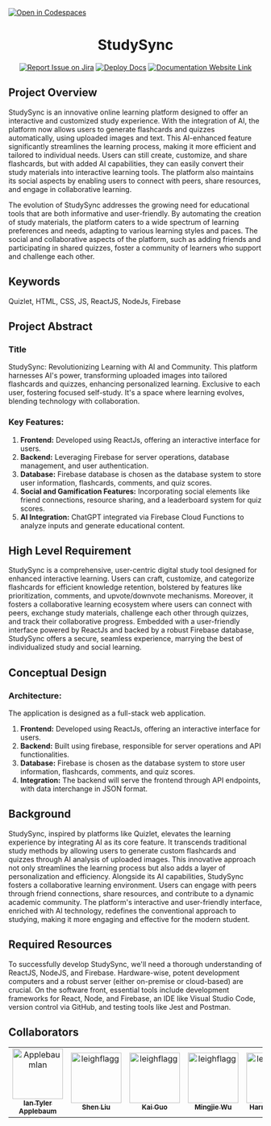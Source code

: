 [![Open in Codespaces](https://classroom.github.com/assets/launch-codespace-7f7980b617ed060a017424585567c406b6ee15c891e84e1186181d67ecf80aa0.svg)](https://classroom.github.com/open-in-codespaces?assignment_repo_id=11817743)
<div align="center">

# StudySync
[![Report Issue on Jira](https://img.shields.io/badge/Report%20Issues-Jira-0052CC?style=flat&logo=jira-software)](https://temple-cis-projects-in-cs.atlassian.net/jira/software/c/projects/DT/issues)
[![Deploy Docs](https://github.com/ApplebaumIan/tu-cis-4398-docs-template/actions/workflows/deploy.yml/badge.svg)](https://github.com/ApplebaumIan/tu-cis-4398-docs-template/actions/workflows/deploy.yml)
[![Documentation Website Link](https://img.shields.io/badge/-Documentation%20Website-brightgreen)](https://capstone-projects-2023-fall.github.io/project-studysync/)
</div>

## Project Overview
StudySync is an innovative online learning platform designed to offer an interactive and customized study experience. With the integration of AI, the platform now allows users to generate flashcards and quizzes automatically, using uploaded images and text. This AI-enhanced feature significantly streamlines the learning process, making it more efficient and tailored to individual needs. Users can still create, customize, and share flashcards, but with added AI capabilities, they can easily convert their study materials into interactive learning tools. The platform also maintains its social aspects by enabling users to connect with peers, share resources, and engage in collaborative learning.

The evolution of StudySync addresses the growing need for educational tools that are both informative and user-friendly. By automating the creation of study materials, the platform caters to a wide spectrum of learning preferences and needs, adapting to various learning styles and paces. The social and collaborative aspects of the platform, such as adding friends and participating in shared quizzes, foster a community of learners who support and challenge each other.

## Keywords

Quizlet, HTML, CSS, JS, ReactJS, NodeJs, Firebase

## Project Abstract

### Title 
StudySync: Revolutionizing Learning with AI and Community. This platform harnesses AI's power, transforming uploaded images into tailored flashcards and quizzes, enhancing personalized learning. Exclusive to each user, fostering focused self-study. It's a space where learning evolves, blending technology with collaboration.

### Key Features:
1. **Frontend:** Developed using ReactJs, offering an interactive interface for users.
2. **Backend:** Leveraging Firebase for server operations, database management, and user authentication.
3. **Database:** Firebase database is chosen as the database system to store user information, flashcards, comments, and quiz scores.
4. **Social and Gamification Features:** Incorporating social elements like friend connections, resource sharing, and a leaderboard system for quiz scores.
5. **AI Integration:** ChatGPT integrated via Firebase Cloud Functions to analyze inputs and generate educational content.


## High Level Requirement

StudySync is a comprehensive, user-centric digital study tool designed for enhanced interactive learning. Users can craft, customize, and categorize flashcards for efficient knowledge retention, bolstered by features like prioritization, comments, and upvote/downvote mechanisms. Moreover, it fosters a collaborative learning ecosystem where users can connect with peers, exchange study materials, challenge each other through quizzes, and track their collaborative progress. Embedded with a user-friendly interface powered by ReactJs and backed by a robust Firebase database, StudySync offers a secure, seamless experience, marrying the best of individualized study and social learning.

## Conceptual Design

### Architecture:
The application is designed as a full-stack web application.

1. **Frontend:** Developed using ReactJs, offering an interactive interface for users.
2. **Backend:** Built using firebase, responsible for server operations and API functionalities.
3. **Database:** Firebase is chosen as the database system to store user information, flashcards, comments, and quiz scores.
4. **Integration:** The backend will serve the frontend through API endpoints, with data interchange in JSON format.

## Background

StudySync, inspired by platforms like Quizlet, elevates the learning experience by integrating AI as its core feature. It transcends traditional study methods by allowing users to generate custom flashcards and quizzes through AI analysis of uploaded images. This innovative approach not only streamlines the learning process but also adds a layer of personalization and efficiency. Alongside its AI capabilities, StudySync fosters a collaborative learning environment. Users can engage with peers through friend connections, share resources, and contribute to a dynamic academic community. The platform's interactive and user-friendly interface, enriched with AI technology, redefines the conventional approach to studying, making it more engaging and effective for the modern student.

## Required Resources

To successfully develop StudySync, we'll need a thorough understanding of ReactJS, NodeJS, and Firebase. Hardware-wise, potent development computers and a robust server (either on-premise or cloud-based) are crucial. On the software front, essential tools include development frameworks for React, Node, and Firebase, an IDE like Visual Studio Code, version control via GitHub, and testing tools like Jest and Postman. 


## Collaborators

[//]: # ( readme: collaborators -start )
<table>
<tr>
    <td align="center">
        <a href="https://github.com/ApplebaumIan">
            <img src="https://avatars.githubusercontent.com/u/9451941?v=4" width="100;" alt="ApplebaumIan"/>
            <br />
            <sub><b>Ian Tyler Applebaum</b></sub>
        </a>
    </td>
    <td align="center">
        <a href="https://github.com/tuh18904temple">
            <img src="https://avatars.githubusercontent.com/u/111998266?v=4" width="100;" alt="leighflagg"/>
            <br />
            <sub><b>Shen Liu</b></sub>
        </a>
    </td><td align="center">
        <a href="https://github.com/tuo85214temple">
            <img src="https://avatars.githubusercontent.com/u/123430237?s=400&u=8a0c706c017ba40d3d13690851efac759017bfd6&v=4" width="100;" alt="leighflagg"/>
            <br />
            <sub><b>Kai Guo</b></sub>
        </a>
    </td><td align="center">
        <a href="https://[github.com//mingjiew522)">
            <img src="https://avatars.githubusercontent.com/u/112578002?v=4" width="100;" alt="leighflagg"/>
            <br />
            <sub><b>Mingjie Wu</b></sub>
        </a>
    </td><td align="center">
        <a href="https://github.com/harriskwong1208">
            <img src="https://avatars.githubusercontent.com/u/123189023?v=4" width="100;" alt="leighflagg"/>
            <br />
            <sub><b>Harris Kwong</b></sub>
        </a>
    </td> 
    <td align="center">
        <a href="https://github.com/tuk74678">
            <img src="https://avatars.githubusercontent.com/u/70645481?v=4" width="100;" alt="leighflagg"/>
            <br />
            <sub><b>Leapheng Keam</b></sub>
        </a>
    </td>  
    <td align="center">
        <a href="https://github.com/atoaidoocr7">
           <img src="https://avatars.githubusercontent.com/u/77356776?v=4" width="100;" alt="atoaidoo"/>
            <br />
            <sub><b>Ato Aidoo</b></sub>
        </a>
    </td>  
</tr>
    
</table>

[//]: # ( readme: collaborators -end )
